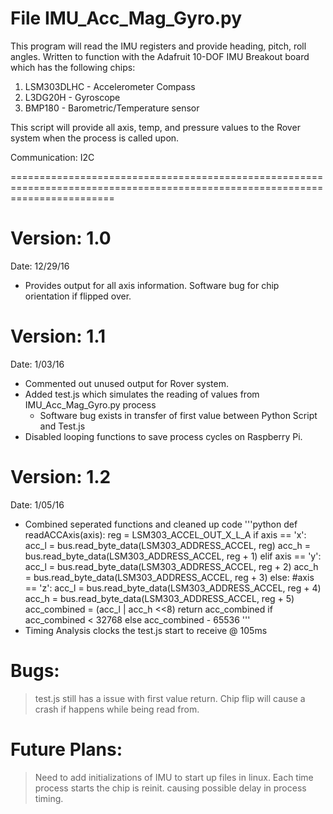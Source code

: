 
File IMU_Acc_Mag_Gyro.py
==============================================================================================================================

This program will read the IMU registers and provide heading, pitch, roll angles.  Written to function with the Adafruit 10-DOF 
IMU Breakout board which has the following chips:

1. LSM303DLHC - Accelerometer Compass
2. L3DG20H - Gyroscope
3. BMP180 - Barometric/Temperature sensor

This script will provide all axis, temp, and pressure values to the Rover system when 
the process is called upon.  

Communication: I2C

==============================================================================================================================

Version:  1.0 
=============
Date:  12/29/16

- Provides output for all axis information.  Software bug for chip orientation if flipped over.

Version:   1.1
=============
Date:  1/03/16

- Commented out unused output for Rover system.  
- Added test.js which simulates the reading of values from IMU_Acc_Mag_Gyro.py process
	- Software bug exists in transfer of first value between Python Script and Test.js
- Disabled looping functions to save process cycles on Raspberry Pi.

Version:   1.2
=============
Date:   1/05/16

- Combined seperated functions and cleaned up code
'''python
def readACCAxis(axis):
        reg = LSM303_ACCEL_OUT_X_L_A
        if axis == 'x':
                acc_l = bus.read_byte_data(LSM303_ADDRESS_ACCEL, reg) 
                acc_h = bus.read_byte_data(LSM303_ADDRESS_ACCEL, reg + 1) 
        elif axis == 'y':
                acc_l = bus.read_byte_data(LSM303_ADDRESS_ACCEL, reg + 2)
                acc_h = bus.read_byte_data(LSM303_ADDRESS_ACCEL, reg + 3)
        else: #axis == 'z':
                acc_l = bus.read_byte_data(LSM303_ADDRESS_ACCEL, reg + 4)
                acc_h = bus.read_byte_data(LSM303_ADDRESS_ACCEL, reg + 5)
	acc_combined = (acc_l | acc_h <<8)
	return acc_combined  if acc_combined < 32768 else acc_combined - 65536
'''
- Timing Analysis clocks the test.js start to receive @ 105ms


Bugs:
=============
>test.js still has a issue with first value return.  Chip flip will cause a crash if happens while being read from.


Future Plans:
=============

>Need to add initializations of IMU to start up files in linux.  Each time process starts the chip is reinit. causing possible delay in process timing.
